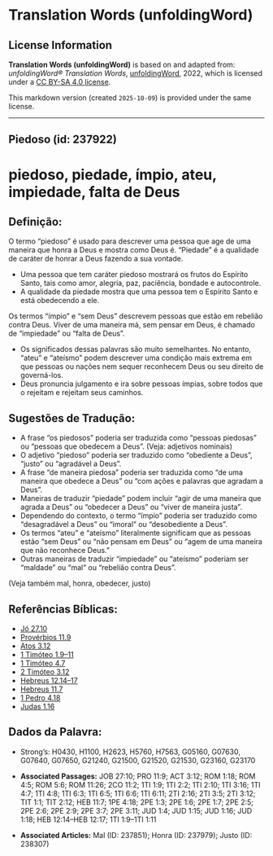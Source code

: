 # Translation Words (unfoldingWord)

## License Information

**Translation Words (unfoldingWord)** is based on and adapted from: _unfoldingWord® Translation Words_, [unfoldingWord](https://unfoldingword.org/utw), 2022, which is licensed under a [CC BY-SA 4.0 license](https://creativecommons.org/licenses/by-sa/4.0/legalcode.en).

This markdown version (created `2025-10-09`) is provided under the same license.



--------------------------------

## Piedoso (id: 237922)

piedoso, piedade, ímpio, ateu, impiedade, falta de Deus
=======================================================

Definição:
----------

O termo “piedoso” é usado para descrever uma pessoa que age de uma maneira que honra a Deus e mostra como Deus é. “Piedade” é a qualidade de caráter de honrar a Deus fazendo a sua vontade.

* Uma pessoa que tem caráter piedoso mostrará os frutos do Espírito Santo, tais como amor, alegria, paz, paciência, bondade e autocontrole.
* A qualidade da piedade mostra que uma pessoa tem o Espírito Santo e está obedecendo a ele.

Os termos “ímpio” e “sem Deus” descrevem pessoas que estão em rebelião contra Deus. Viver de uma maneira má, sem pensar em Deus, é chamado de “impiedade” ou “falta de Deus”.

* Os significados dessas palavras são muito semelhantes. No entanto, “ateu” e “ateísmo” podem descrever uma condição mais extrema em que pessoas ou nações nem sequer reconhecem Deus ou seu direito de governá\-los.
* Deus pronuncia julgamento e ira sobre pessoas ímpias, sobre todos que o rejeitam e rejeitam seus caminhos.

Sugestões de Tradução:
----------------------

* A frase “os piedosos” poderia ser traduzida como “pessoas piedosas” ou “pessoas que obedecem a Deus”. (Veja: adjetivos nominais)
* O adjetivo “piedoso” poderia ser traduzido como “obediente a Deus”, “justo” ou “agradável a Deus”.
* A frase “de maneira piedosa” poderia ser traduzida como “de uma maneira que obedece a Deus” ou “com ações e palavras que agradam a Deus”.
* Maneiras de traduzir “piedade” podem incluir “agir de uma maneira que agrada a Deus” ou “obedecer a Deus” ou “viver de maneira justa”.
* Dependendo do contexto, o termo “ímpio” poderia ser traduzido como “desagradável a Deus” ou “imoral” ou “desobediente a Deus”.
* Os termos “ateu” e “ateísmo” literalmente significam que as pessoas estão “sem Deus” ou “não pensam em Deus” ou “agem de uma maneira que não reconhece Deus.”
* Outras maneiras de traduzir “impiedade” ou “ateísmo” poderiam ser “maldade” ou “mal” ou “rebelião contra Deus”.

(Veja também mal, honra, obedecer, justo)

Referências Bíblicas:
---------------------

* [Jó 27\.10](https://ref.ly/Job27:10)
* [Provérbios 11\.9](https://ref.ly/Prov11:9)
* [Atos 3\.12](https://ref.ly/Acts3:12)
* [1 Timóteo 1\.9–11](https://ref.ly/1Tim1:9-1Tim1:11)
* [1 Timóteo 4\.7](https://ref.ly/1Tim4:7)
* [2 Timóteo 3\.12](https://ref.ly/2Tim3:12)
* [Hebreus 12\.14–17](https://ref.ly/Heb12:14-Heb12:17)
* [Hebreus 11\.7](https://ref.ly/Heb11:7)
* [1 Pedro 4\.18](https://ref.ly/1Pet4:18)
* [Judas 1\.16](https://ref.ly/Jude1:16)

Dados da Palavra:
-----------------

* Strong’s: H0430, H1100, H2623, H5760, H7563, G05160, G07630, G07640, G07650, G21240, G21500, G21520, G21530, G23160, G23170

* **Associated Passages:** JOB 27:10; PRO 11:9; ACT 3:12; ROM 1:18; ROM 4:5; ROM 5:6; ROM 11:26; 2CO 11:2; 1TI 1:9; 1TI 2:2; 1TI 2:10; 1TI 3:16; 1TI 4:7; 1TI 4:8; 1TI 6:3; 1TI 6:5; 1TI 6:6; 1TI 6:11; 2TI 2:16; 2TI 3:5; 2TI 3:12; TIT 1:1; TIT 2:12; HEB 11:7; 1PE 4:18; 2PE 1:3; 2PE 1:6; 2PE 1:7; 2PE 2:5; 2PE 2:6; 2PE 2:9; 2PE 3:7; 2PE 3:11; JUD 1:4; JUD 1:15; JUD 1:16; JUD 1:18; HEB 12:14–HEB 12:17; 1TI 1:9–1TI 1:11
* **Associated Articles:** Mal (ID: 237851); Honra (ID: 237979); Justo (ID: 238307)

